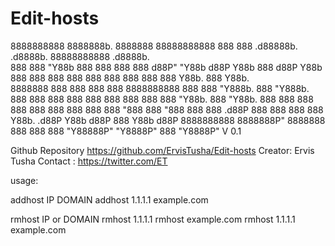 # Edit-hosts

8888888888 8888888b.  8888888 88888888888       888    888  .d88888b.   .d8888b.  88888888888  .d8888b.  
888        888  "Y88b   888       888           888    888 d88P" "Y88b d88P  Y88b     888     d88P  Y88b 
888        888    888   888       888           888    888 888     888 Y88b.          888     Y88b.      
8888888    888    888   888       888           8888888888 888     888  "Y888b.       888      "Y888b.   
888        888    888   888       888           888    888 888     888     "Y88b.     888         "Y88b. 
888        888    888   888       888           888    888 888     888       "888     888           "888 
888        888  .d88P   888       888           888    888 Y88b. .d88P Y88b  d88P     888     Y88b  d88P 
8888888888 8888888P"  8888888     888           888    888  "Y88888P"   "Y8888P"      888      "Y8888P"  V 0.1  


Github Repository https://github.com/ErvisTusha/Edit-hosts
Creator:  Ervis Tusha   Contact : https://twitter.com/ET  

usage:

addhost IP DOMAIN
addhost 1.1.1.1 example.com

rmhost IP or DOMAIN
rmhost 1.1.1.1
rmhost example.com
rmhost 1.1.1.1 example.com